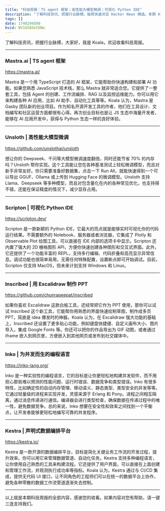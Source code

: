 ```yaml
---
title: "科技周报｜TS agent 框架；高性能大模型微调；可视化 Python IDE"
description: "了解科技资讯、把握行业脉搏。每周快速浏览 Hacker News 精选。本期 Hacker Newsletter 地址：https://buttondown.com/hacker-newsletter/archive/hacker-newsletter-734/"
tags: []
date: 1740294589
bvid: BV1G5ASetENw
---
```

了解科技资讯，把握行业脉搏，大家好，我是 Koala，欢迎收看科技周报。

---

### Mastra.ai | TS agent 框架

https://mastra.ai/

Mastra 是一个用 TypeScript 打造的 AI 框架，它能帮助你快速构建和部署 AI 功能。如果您熟悉 JavaScript 技术栈，那么 Mastra 就非常适合您。它提供了一整套工具，包括 Agent 的创建、工作流编排、RAG 以及监控运维能力。你可以用它来构建各种 AI 应用，比如 AI 助手、自动化工具等等。Koala 认为，Mastra 是 Gasby 团队新的创业项目。作为知名开源开发工具的作者，他们在工具设计、文档编写和社区运营方面都很有心得。再次创业目标也是让 JS 生态中海量开发者，能够在 AI 应用开发中，获得与 Python 生态一样的良好体验。

---

### Unsloth | 高性能大模型微调

https://github.com/unslothai/unsloth

想让你的 Deepseek、千问等大模型微调速度翻倍，同时还能节省 70% 的内存吗？Unsloth 帮你实现。这个工具能让您在各种基准测试上轻松微调模型，而且对新手非常友好。你只需要准备好数据集，点击一下 Run All，就能快速得到一个可以导出 GGUF、Ollama 或上传到 Hugging Face 的微调模型。Unsloth 支持 Llama、Deepseek 等多种模型，而且对包含量化在内的各种常见优化，也支持得不错，还能在保证精度的情况下，减少显存占用。

---

### Scripton | 可视化 Python IDE

https://scripton.dev/

Scripton 是一款新颖的 Python IDE，它最大的亮点就是能够实时可视化你的代码运行结果。不需要额外的 Notebook、服务器或者浏览器，它集成了 Plotly 和 Observable Plot 绘图工具，可以直接在 IDE 内部的选项卡中显示。Scripton 还内置了强大的 2D 栅格图形 API，方便你快速创建各种图形和交互式界面。此外，它还提供了一个功能丰富的 REPL，支持多行编辑、代码折叠和高亮显示异常信息。调试功能也很简单易用，无需任何特殊配置，设置断点即可开始调试。目前，Scripton 仅支持 MacOS，但未来计划支持 Windows 和 Linux。

---

### Inscribed | 用 Excalidraw 制作 PPT

https://github.com/chunrapeepat/inscribed

如果你喜欢 Excalidraw 这款白板工具，还经常把它作为 PPT 使用，那你可以试试 Inscribed 这个新工具，它能帮你用熟悉的界面快速绘制草图，制作成多页 PPT，简直是 idea 爆发时的神器。Koala 认为，在 Excalidraw 强大功能的基础上，Inscribed 还设置了更多贴心功能，例如键盘快捷键、自定义画布大小、图片导入，集成 Google Fonts 等。你还可以把你的作品导出为 GIF 动图，或者通过 iframe 嵌入到网页里，方便嵌入到其他网页或发布到社交媒体中。

---

### Inko | 为并发而生的编程语言

https://inko-lang.org/

Inko 是一种实验性的编程语言，它的目标是让你更轻松地构建并发软件，而不用担心那些难以预测的性能问题、运行时错误、数据竞争和类型错误。Inko 有很多特性，比如确定性的自动内存管理、移动语义、静态类型、类型安全的并发等等。它通过轻量级的进程来实现并发，灵感来源于 Erlang 和 Pony。进程之间相互隔离，通过消息传递进行通信。编译器会进行类型检查，确保数据在传递过程中的唯一性，避免数据竞争。总的来说，Inko 想要在安全性和效率之间找到一个平衡点，让开发者能够更轻松地编写可靠的并发程序。

---

### Kestra | 声明式数据编排平台

https://kestra.io/

Kestra 是一款开源的数据编排平台，目标是简化关键业务工作流的开发过程，提升效率。你可以用它来管理数据管道、自动化任务。Kestra 支持多种编程语言，让你使用自己熟悉的工具来构建流程。它还提供了用户界面，可以直接在上面创建和管理工作流，并观测执行成功率等指标。Koala 认为，Kestra 通过与 CI/CD 集成，提供无代码 UI 接口，让不同角色的工程师们可以在统一的数据平台上协作，避免各种零散的数据工作流管道逐渐失去控制。

---

以上就是本期科技周报的全部内容，感谢您的收看。如果内容对您有帮助，请一键三连支持我们。


